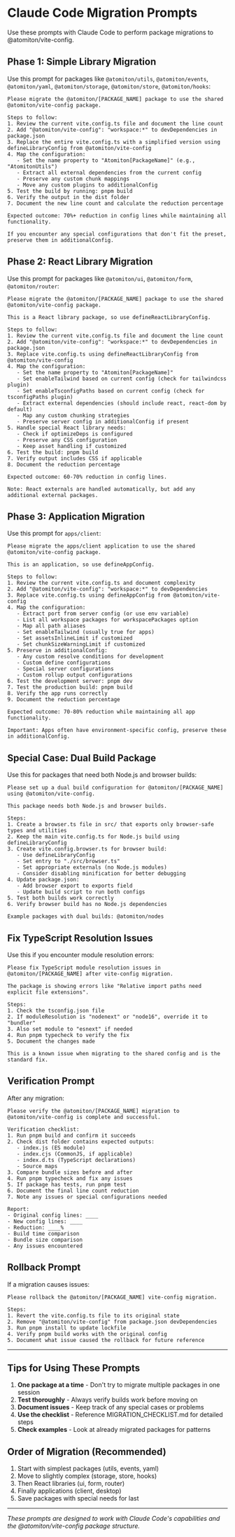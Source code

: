 # Claude Code Migration Prompts

Use these prompts with Claude Code to perform package migrations to @atomiton/vite-config.

## Phase 1: Simple Library Migration

Use this prompt for packages like `@atomiton/utils`, `@atomiton/events`, `@atomiton/yaml`, `@atomiton/storage`, `@atomiton/store`, `@atomiton/hooks`:

```
Please migrate the @atomiton/[PACKAGE_NAME] package to use the shared @atomiton/vite-config package.

Steps to follow:
1. Review the current vite.config.ts file and document the line count
2. Add "@atomiton/vite-config": "workspace:*" to devDependencies in package.json
3. Replace the entire vite.config.ts with a simplified version using defineLibraryConfig from @atomiton/vite-config
4. Map the configuration:
   - Set the name property to "Atomiton[PackageName]" (e.g., "AtomitonUtils")
   - Extract all external dependencies from the current config
   - Preserve any custom chunk mappings
   - Move any custom plugins to additionalConfig
5. Test the build by running: pnpm build
6. Verify the output in the dist folder
7. Document the new line count and calculate the reduction percentage

Expected outcome: 70%+ reduction in config lines while maintaining all functionality.

If you encounter any special configurations that don't fit the preset, preserve them in additionalConfig.
```

## Phase 2: React Library Migration

Use this prompt for packages like `@atomiton/ui`, `@atomiton/form`, `@atomiton/router`:

```
Please migrate the @atomiton/[PACKAGE_NAME] package to use the shared @atomiton/vite-config package.

This is a React library package, so use defineReactLibraryConfig.

Steps to follow:
1. Review the current vite.config.ts file and document the line count
2. Add "@atomiton/vite-config": "workspace:*" to devDependencies in package.json
3. Replace vite.config.ts using defineReactLibraryConfig from @atomiton/vite-config
4. Map the configuration:
   - Set the name property to "Atomiton[PackageName]"
   - Set enableTailwind based on current config (check for tailwindcss plugin)
   - Set enableTsconfigPaths based on current config (check for tsconfigPaths plugin)
   - Extract external dependencies (should include react, react-dom by default)
   - Map any custom chunking strategies
   - Preserve server config in additionalConfig if present
5. Handle special React library needs:
   - Check if optimizeDeps is configured
   - Preserve any CSS configuration
   - Keep asset handling if customized
6. Test the build: pnpm build
7. Verify output includes CSS if applicable
8. Document the reduction percentage

Expected outcome: 60-70% reduction in config lines.

Note: React externals are handled automatically, but add any additional external packages.
```

## Phase 3: Application Migration

Use this prompt for `apps/client`:

```
Please migrate the apps/client application to use the shared @atomiton/vite-config package.

This is an application, so use defineAppConfig.

Steps to follow:
1. Review the current vite.config.ts and document complexity
2. Add "@atomiton/vite-config": "workspace:*" to devDependencies
3. Replace vite.config.ts using defineAppConfig from @atomiton/vite-config
4. Map the configuration:
   - Extract port from server config (or use env variable)
   - List all workspace packages for workspacePackages option
   - Map all path aliases
   - Set enableTailwind (usually true for apps)
   - Set assetsInlineLimit if customized
   - Set chunkSizeWarningLimit if customized
5. Preserve in additionalConfig:
   - Any custom resolve conditions for development
   - Custom define configurations
   - Special server configurations
   - Custom rollup output configurations
6. Test the development server: pnpm dev
7. Test the production build: pnpm build
8. Verify the app runs correctly
9. Document the reduction percentage

Expected outcome: 70-80% reduction while maintaining all app functionality.

Important: Apps often have environment-specific config, preserve these in additionalConfig.
```

## Special Case: Dual Build Package

Use this for packages that need both Node.js and browser builds:

```
Please set up a dual build configuration for @atomiton/[PACKAGE_NAME] using @atomiton/vite-config.

This package needs both Node.js and browser builds.

Steps:
1. Create a browser.ts file in src/ that exports only browser-safe types and utilities
2. Keep the main vite.config.ts for Node.js build using defineLibraryConfig
3. Create vite.config.browser.ts for browser build:
   - Use defineLibraryConfig
   - Set entry to "./src/browser.ts"
   - Set appropriate externals (no Node.js modules)
   - Consider disabling minification for better debugging
4. Update package.json:
   - Add browser export to exports field
   - Update build script to run both configs
5. Test both builds work correctly
6. Verify browser build has no Node.js dependencies

Example packages with dual builds: @atomiton/nodes
```

## Fix TypeScript Resolution Issues

Use this if you encounter module resolution errors:

```
Please fix TypeScript module resolution issues in @atomiton/[PACKAGE_NAME] after vite-config migration.

The package is showing errors like "Relative import paths need explicit file extensions".

Steps:
1. Check the tsconfig.json file
2. If moduleResolution is "nodenext" or "node16", override it to "bundler"
3. Also set module to "esnext" if needed
4. Run pnpm typecheck to verify the fix
5. Document the changes made

This is a known issue when migrating to the shared config and is the standard fix.
```

## Verification Prompt

After any migration:

```
Please verify the @atomiton/[PACKAGE_NAME] migration to @atomiton/vite-config is complete and successful.

Verification checklist:
1. Run pnpm build and confirm it succeeds
2. Check dist folder contains expected outputs:
   - index.js (ES module)
   - index.cjs (CommonJS, if applicable)
   - index.d.ts (TypeScript declarations)
   - Source maps
3. Compare bundle sizes before and after
4. Run pnpm typecheck and fix any issues
5. If package has tests, run pnpm test
6. Document the final line count reduction
7. Note any issues or special configurations needed

Report:
- Original config lines: ____
- New config lines: ____
- Reduction: ____%
- Build time comparison
- Bundle size comparison
- Any issues encountered
```

## Rollback Prompt

If a migration causes issues:

```
Please rollback the @atomiton/[PACKAGE_NAME] vite-config migration.

Steps:
1. Revert the vite.config.ts file to its original state
2. Remove "@atomiton/vite-config" from package.json devDependencies
3. Run pnpm install to update lockfile
4. Verify pnpm build works with the original config
5. Document what issue caused the rollback for future reference
```

---

## Tips for Using These Prompts

1. **One package at a time** - Don't try to migrate multiple packages in one session
2. **Test thoroughly** - Always verify builds work before moving on
3. **Document issues** - Keep track of any special cases or problems
4. **Use the checklist** - Reference MIGRATION_CHECKLIST.md for detailed steps
5. **Check examples** - Look at already migrated packages for patterns

## Order of Migration (Recommended)

1. Start with simplest packages (utils, events, yaml)
2. Move to slightly complex (storage, store, hooks)
3. Then React libraries (ui, form, router)
4. Finally applications (client, desktop)
5. Save packages with special needs for last

---

_These prompts are designed to work with Claude Code's capabilities and the @atomiton/vite-config package structure._
